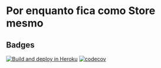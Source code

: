 # Por enquanto fica como Store mesmo

## Badges
 [![Build and deploy in Heroku](https://github.com/GustavoGomesDias/store/actions/workflows/build.yml/badge.svg)](https://github.com/GustavoGomesDias/store/actions/workflows/build.yml)
 [![codecov](https://codecov.io/gh/GustavoGomesDias/store/branch/main/graph/badge.svg?token=N4KFJ5UMRS)](https://codecov.io/gh/GustavoGomesDias/store)
